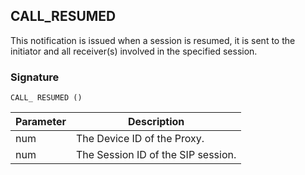 ## CALL\_RESUMED

This notification is issued when a session is resumed, it is sent to the initiator and all receiver(s) involved in the specified session.


### Signature

`CALL_ RESUMED ()`


| Parameter | Description |
| --- | --- |
| num | The Device ID of the Proxy. |
| num | The Session ID of the SIP session. |

